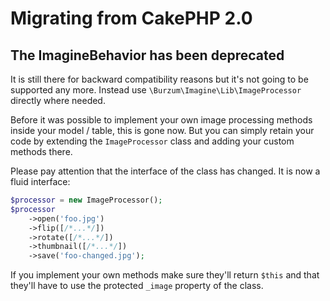 Migrating from CakePHP 2.0
==========================

The ImagineBehavior has been deprecated
---------------------------------------

It is still there for backward compatibility reasons but it's not going to be supported any more. Instead use `\Burzum\Imagine\Lib\ImageProcessor` directly where needed.

Before it was possible to implement your own image processing methods inside your model / table, this is gone now. But you can simply retain your code by extending the `ImageProcessor` class and adding your custom methods there.

Please pay attention that the interface of the class has changed. It is now a fluid interface:

```php
$processor = new ImageProcessor();
$processor
	->open('foo.jpg')
	->flip([/*...*/])
	->rotate([/*...*/])
	->thumbnail([/*...*/])
	->save('foo-changed.jpg');
```

If you implement your own methods make sure they'll return `$this` and that they'll have to use the protected `_image` property of the class.
